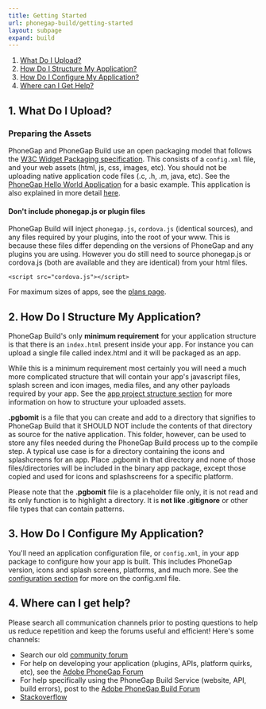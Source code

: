 ```yaml
---
title: Getting Started
url: phonegap-build/getting-started
layout: subpage
expand: build
---
```


1. [What Do I Upload?](#what_do_i_upload)
1. [How Do I Structure My Application?](#structure_application)
1. [How Do I Configure My Application?](#configure_application)
1. [Where can I Get Help?](#help)

## 1. What Do I Upload?<a class="anchor" id="what_do_i_upload"></a>

### Preparing the Assets

PhoneGap and PhoneGap Build use an open packaging model that follows the [W3C Widget Packaging specification](http://www.w3.org/TR/widgets/). This consists of a `config.xml` file, and your web assets (html, js, css, images, etc). You should not be uploading native application code files (.c, .h, .m, java, etc). See the [PhoneGap Hello World Application](https://github.com/phonegap/phonegap-template-hello-world) for a basic example. This application is also explained in more detail [here](/tutorials/develop/hello-world-explained/).

#### Don't include phonegap.js or plugin files

PhoneGap Build will inject `phonegap.js`, `cordova.js` (identical sources), and any files required by your plugins, into the root of your www. This is because these files differ depending on the versions of PhoneGap and any plugins you are using. However you do still need to source phonegap.js or cordova.js (both are available and they are identical) from your html files.

    <script src="cordova.js"></script>

For maximum sizes of apps, see the <a href="https://build.phonegap.com/plans">plans page</a>.

## 2. How Do I Structure My Application? <a class="anchor" id="structure_application"></a>

PhoneGap Build's only **minimum requirement** for your application structure is that there is an `index.html` present inside your app. For instance you can upload a single file called index.html and it will be packaged as an app.

While this is a minimum requirement most certainly you will need a much more complicated structure that will contain your app's javascript files, splash screen and icon images, media files, and any other payloads required by your app. See the [app project structure section](app-project-structure) for more information on how to structure your uploaded assets.

**.pgbomit** is a file that you can create and add to a directory that signifies to PhoneGap Build that it SHOULD NOT include the contents of that directory as source for the native application. This folder, however, can be used to store any files needed during the PhoneGap Build process up to the compile step. A typical use case is for a directory containing the icons and splashcreens for an app. Place .pgbomit in that directory and none of those files/directories will be included in the binary app package, except those copied and used for icons and splashscreens for a specific platform.

Please note that the **.pgbomit** file is a placeholder file only, it is not read and its only function is to highlight a directory. It is **not like .gitignore** or other file types that can contain patterns.

## 3. How Do I Configure My Application?<a class="anchor" id="configure_application"></a>

You'll need an application configuration file, or `config.xml`, in your app package to configure how your app is built. This includes PhoneGap version, icons and splash screens, platforms, and much more. See the [configuration section](../configuring/) for more on the config.xml file.

## 4. Where can I get help?<a class="anchor" id="help"></a>

Please search all communication channels prior to posting questions to help us reduce repetition and keep the forums useful and efficient! Here's some channels:

- Search our old [community forum](http://community.phonegap.com)
- For help on developing your application (plugins, APIs, platform quirks, etc), see the [Adobe PhoneGap Forum](https://forums.adobe.com/community/phonegap/)
- For help specifically using the PhoneGap Build Service (website, API, build errors), post to the [Adobe PhoneGap Build Forum](https://forums.adobe.com/community/phonegap/)
- [Stackoverflow](http://www.stackoverflow.com)
